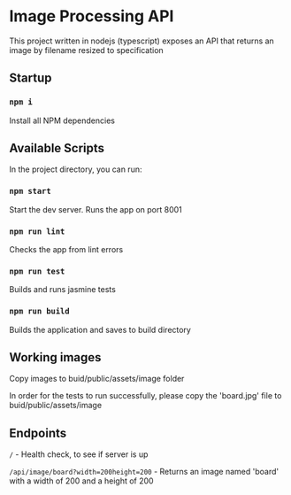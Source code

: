 # Image Processing API

This project written in nodejs (typescript) exposes an API that returns an image by filename resized to specification

## Startup

### `npm i`

Install all NPM dependencies

## Available Scripts

In the project directory, you can run:

### `npm start`

Start the dev server. Runs the app on port 8001

### `npm run lint`

Checks the app from lint errors

### `npm run test`

Builds and runs jasmine tests

### `npm run build`

Builds the application and saves to build directory

## Working images

Copy images to buid/public/assets/image folder

In order for the tests to run successfully, please copy the 'board.jpg' file to buid/public/assets/image

## Endpoints

`/` - Health check, to see if server is up

`/api/image/board?width=200height=200` - Returns an image named 'board' with a width of 200 and a height of 200
